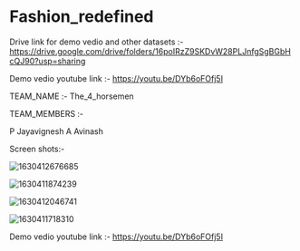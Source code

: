 # Fashion_redefined

Drive link for demo vedio and other datasets :- https://drive.google.com/drive/folders/16poIRzZ9SKDvW28PLJnfgSgBGbHcQJ90?usp=sharing

Demo vedio youtube link :- https://youtu.be/DYb6oFOfj5I

TEAM_NAME :- The_4_horsemen

TEAM_MEMBERS :- 

P Jayavignesh
A Avinash

Screen shots:-

![1630412676685](https://user-images.githubusercontent.com/68550464/131557387-ec720424-09da-47d4-bb1d-2f1c43804a2d.png)

![1630411874239](https://user-images.githubusercontent.com/68550464/131557400-517068ed-0188-4f21-819a-5ef16f6e1bd0.png)

![1630412046741](https://user-images.githubusercontent.com/68550464/131557414-8442d116-675c-4fe7-8d87-bc253bb396e5.png)

![1630411718310](https://user-images.githubusercontent.com/68550464/131557429-3724c130-e3d9-49b6-af4f-8c2b56fae4fb.png)

Demo vedio youtube link :- https://youtu.be/DYb6oFOfj5I
